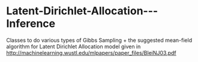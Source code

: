 # Latent-Dirichlet-Allocation---Inference

Classes to do various types of Gibbs Sampling + the suggested mean-field algorithm for Latent Dirichlet Allocation model given in http://machinelearning.wustl.edu/mlpapers/paper_files/BleiNJ03.pdf

